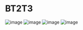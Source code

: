 # BT2T3
![image](https://github.com/user-attachments/assets/6fa849b6-b65d-402a-9c6c-0fdcf411bfd0)
![image](https://github.com/user-attachments/assets/e9ba0937-674c-41e7-92f3-53cceecf76ec)
![image](https://github.com/user-attachments/assets/0e4ec53b-6f04-4fc4-9952-c5b8c56919e6)
![image](https://github.com/user-attachments/assets/7f9504e9-8a8e-4d7f-ba8a-ac5ce6f04309)




